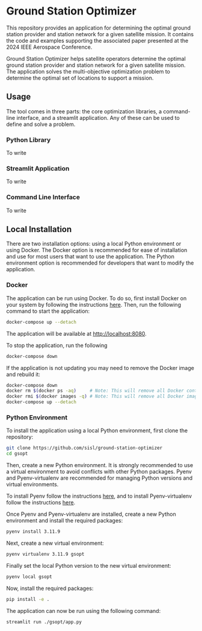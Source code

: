 # Ground Station Optimizer

This repository provides an application for determining the optimal ground station provider and station network for a 
given satellite mission. It contains the code and examples supporting the associated paper presented at the 2024 IEEE 
Aerospace Conference.

Ground Station Optimizer helps satellite operators determine the optimal ground station provider and station network for
a given satellite mission. The application solves the multi-objective optimization problem to determine the optimal 
set of locations to support a mission.

## Usage

The tool comes in three parts: the core optimization libraries, a command-line interface, and a streamlit application.
Any of these can be used to define and solve a problem.

### Python Library

To write

### Streamlit Application

To write

### Command Line Interface

To write

## Local Installation

There are two installation options: using a local Python environment or using Docker. The Docker option is recommended
for ease of installation and use for most users that want to use the application. The Python environment option is
recommended for developers that want to modify the application.

### Docker

The application can be run using Docker. To do so, first install Docker on your system by following the instructions
[here](https://docs.docker.com/get-docker/). Then, run the following command to start the application:

```bash
docker-compose up --detach
```

The application will be available at [http://localhost:8080](http://localhost:8080).

To stop the application, run the following

```bash
docker-compose down
```

If the application is not updating you may need to remove the Docker image and rebuild it:

```bash
docker-compose down
docker rm $(docker ps -aq)     # Note: This will remove all Docker containers
docker rmi $(docker images -q) # Note: This will remove all Docker images
docker-compose up --detach
```

### Python Environment

To install the application using a local Python environment, first clone the repository:

```bash
git clone https://github.com/sisl/ground-station-optimizer
cd gsopt
```

Then, create a new Python environment. It is strongly recommended to use a virtual environment to avoid conflicts with
other Python packages. Pyenv and Pyenv-virtualenv are recommended for managing Python versions and virtual environments.

To install Pyenv follow the instructions [here](https://github.com/pyenv/pyenv?tab=readme-ov-file#installation), and to
install Pyenv-virtualenv follow the instructions [here](https://github.com/pyenv/pyenv-virtualenv?tab=readme-ov-file#installation).

Once Pyenv and Pyenv-virtualenv are installed, create a new Python environment and install the required packages:

```bash
pyenv install 3.11.9
```

Next, create a new virtual environment:

```bash
pyenv virtualenv 3.11.9 gsopt
```

Finally set the local Python version to the new virtual environment:

```bash
pyenv local gsopt
```

Now, install the required packages:

```bash
pip install -e .
```

The application can now be run using the following command:

```bash
streamlit run ./gsopt/app.py
```